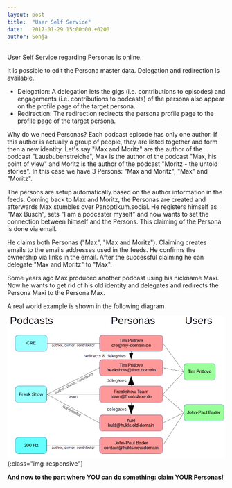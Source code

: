 ```yaml
---
layout: post
title:  "User Self Service"
date:   2017-01-29 15:00:00 +0200
author: Sonja
---
```


User Self Service regarding Personas is online.

It is possible to edit the Persona master data. Delegation and redirection is available.

* Delegation: A delegation lets the gigs (i.e. contributions to episodes) and engagements (i.e. contributions to podcasts) of the persona also appear on the profile page of the target persona.
* Redirection: The redirection redirects the persona profile page to the profile page of the target persona.

Why do we need Personas? Each podcast episode has only one author. If this author is actually a group of people, they are listed together and form then a new identity. Let's say "Max and Moritz" are the author of the podcast "Lausbubenstreiche", Max is the author of the podcast "Max, his point of view" and Moritz is the author of the podcast "Moritz - the untold stories". In this case we have 3 Persons: "Max and Moritz", "Max" and "Moritz".

The persons are setup automatically based on the author information in the feeds. Coming back to Max and Moritz, the Personas are created and afterwards Max stumbles over Panoptikum.social. He registers himself as "Max Busch", sets "I am a podcaster myself" and now wants to set the connection between himself and the Persons. This claiming of the Persona is done via email.

He claims both Personas ("Max", "Max and Moritz"). Claiming creates emails to the emails addresses used in the feeds. He confirms the ownership via links in the email. After the successful claiming he can delegate "Max and Moritz" to "Max".

Some years ago Max produced another podcast using his nickname Maxi. Now he wants to get rid of his old identity and delegates and redirects the Persona Maxi to the Persona Max.

A real world example is shown in the following diagram

![diagram](/img/podcasts-personas-users.png){:class="img-responsive"}

**And now to the part where YOU can do something: claim YOUR Personas!**
